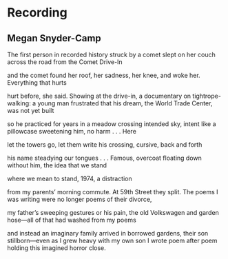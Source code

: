 # Recording
## Megan Snyder-Camp
The first person in recorded history
struck by a comet slept on her couch
across the road from the Comet Drive-In

and the comet found her roof, her sadness, her knee,
and woke her. Everything that hurts

hurt before, she said. Showing at the drive-in, a documentary
on tightrope-walking: a young man frustrated
that his dream, the World Trade Center, was not yet built

so he practiced for years in a meadow crossing intended sky, intent
like a pillowcase sweetening him, no harm . . . Here

let the towers go, let them write his crossing, cursive, back and forth

his name steadying our tongues . . . Famous, overcoat
floating down without him, the idea that we stand

where we mean to stand, 1974, a distraction

from my parents’ morning commute. At 59th Street they split.
The poems I was writing were no longer poems of their divorce,

my father’s sweeping gestures or his pain, the old Volkswagen
and garden hose—all of that had washed from my poems

and instead an imaginary family arrived in borrowed gardens,
their son stillborn—even as I grew heavy with my own son
I wrote poem after poem holding this imagined horror close.
